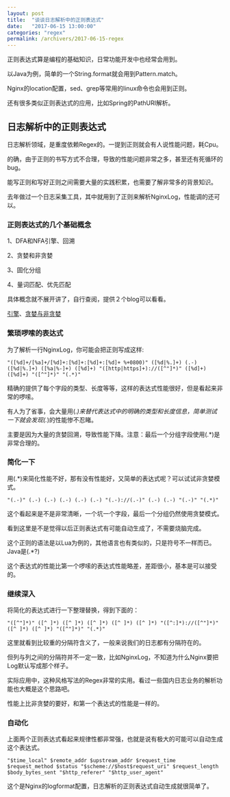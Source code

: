 ```yaml
---
layout: post
title:  "谈谈日志解析中的正则表达式"
date:   "2017-06-15 13:00:00"
categories: "regex"
permalink: /archivers/2017-06-15-regex
---
```


正则表达式算是编程的基础知识，日常功能开发中也经常会用到。

以Java为例，简单的一个String.format就会用到Pattern.match。

Nginx的location配置，sed、grep等常用的linux命令也会用到正则。

还有很多类似正则表达式的应用，比如Spring的PathURI解析。

## 日志解析中的正则表达式

日志解析领域，是重度依赖Regex的。一提到正则就会有人说性能问题，耗Cpu。

的确，由于正则的书写方式不合理，导致的性能问题非常之多，甚至还有死循环的bug。

能写正则和写好正则之间需要大量的实践积累，也需要了解非常多的背景知识。

去年做过一个日志采集工具，其中就用到了正则来解析NginxLog，性能调的还可以。

### 正则表达式的几个基础概念

1、DFA和NFA引擎、回溯

2、贪婪和非贪婪

3、固化分组

4、量词匹配、优先匹配

具体概念就不展开讲了，自行查阅，提供２个blog可以看看。

[引擎](http://blog.csdn.net/yangzhongxuan/article/details/6968556)、[贪婪与非贪婪](http://blog.csdn.net/lxcnn/article/details/4756030)


### 繁琐啰嗦的表达式

为了解析一行NginxLog，你可能会把正则写成这样:

```
"([%d]+/[%a]+/[%d]+:[%d]+:[%d]+:[%d]+ %+0800)" ([%d|%.]+) (.-) ([%d|%.]+) ([%a|%-]+) ([%d]+) "([http|https]+)://([^"]*)" ([%d]+) ([%d]+) "([^"]*)" "(.*)"
```

精确的提供了每个字段的类型、长度等等，这样的表达式性能很好，但是看起来非常的啰嗦。

有人为了省事，会大量用(.*)来替代表达式中的明确的类型和长度信息，简单测试一下就会发现(.*)的性能惨不忍睹。

主要是因为大量的贪婪回溯，导致性能下降。注意：最后一个分组字段使用(.*)是非常合理的。

### 简化一下

用(.*)来简化性能不好，那有没有性能好，又简单的表达式呢？可以试试非贪婪模式。

```
"(.-)" (.-) (.-) (.-) (.-) (.-) "(.-)://(.-)" (.-) (.-) "(.-)" "(.*)"
```

这个看起来是不是非常清晰，一个坑一个字段，最后一个分组仍然使用贪婪模式。

看到这里是不是觉得以后正则表达式有可能自动生成了，不需要烧脑完成。

这个正则的语法是以Lua为例的，其他语言也有类似的，只是符号不一样而已。Java是(.*?)

这个表达式的性能比第一个啰嗦的表达式性能略差，差距很小，基本是可以接受的。

### 继续深入

将简化的表达式进行一下整理替换，得到下面的：

```
"([^"]*)" ([^ ]*) ([^ ]*) ([^ ]*) ([^ ]*) ([^ ]*) "([^:]*)://([^"]*)" ([^ ]*) ([^ ]*) "([^"]*)" "(.*)"
```
这里就看到比较重的分隔符含义了，一般来说我们的日志都有分隔符在的。

但列与列之间的分隔符并不一定一致，比如NginxLog，不知道为什么Nginx要把Log默认写成那个样子。

实际应用中，这种风格写法的Regex非常的实用。看过一些国内日志业务的解析功能也大概是这个思路吧。

性能上比非贪婪的要好，和第一个表达式的性能是一样的。

### 自动化

上面两个正则表达式看起来规律性都非常强，也就是说有极大的可能可以自动生成这个表达式。

```
"$time_local" $remote_addr $upstream_addr $request_time $request_method $status "$scheme://$host$request_uri" $request_length $body_bytes_sent "$http_referer" "$http_user_agent"
```
这个是Nginx的logformat配置，日志解析的正则表达式自动生成就很简单了。
